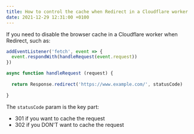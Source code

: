 ```yaml
---
title: How to control the cache when Redirect in a Cloudflare worker
date: 2021-12-29 12:31:00 +0100
---
```




If you need to disable the browser cache in a Cloudflare worker when Redirect, such as:

```js
addEventListener('fetch', event => {
  event.respondWith(handleRequest(event.request))
})

async function handleRequest (request) {
	
  return Response.redirect('https://www.example.com/', statusCode)
  
}
```

The `statusCode` param is the key part:

- 301 if you want to cache the request
- 302 if you DON'T want to cache the request